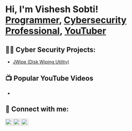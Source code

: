 <h1>Hi, I'm Vishesh Sobti! <br/><a href="https://github.com/iamvishesh66">Programmer</a>, <a href="www.linkedin.com/in/vishesh-sobti-1b0530211/">Cybersecurity Professional</a>, <a href="https://www.youtube.com/channel/UCKyRDIf1bGYtzbULaXz-vUg">YouTuber</a></h1>

<h2>👨‍💻 Cyber Security Projects:</h2>

- [JWipe (Disk Wiping Utility)](https://github.com/iamvishesh66/DiskWipe)

<h2>📺 Popular YouTube Videos</h2>

-

<h2> 🤳 Connect with me:</h2>

[<img align="left" alt="VisheshSobti | YouTube" width="22px" src="https://cdn.jsdelivr.net/npm/simple-icons@v3/icons/youtube.svg" />][youtube]
[<img align="left" alt="VisheshSobti | LinkedIn" width="22px" src="https://cdn.jsdelivr.net/npm/simple-icons@v3/icons/linkedin.svg" />][linkedin]
[<img align="left" alt="VisheshSobti | Instagram" width="22px" src="https://cdn.jsdelivr.net/npm/simple-icons@v3/icons/instagram.svg" />][instagram]


[youtube]: https://www.youtube.com/channel/UCKyRDIf1bGYtzbULaXz-vUg
[instagram]: https://www.instagram.com/iamvishesh66/
[linkedin]: www.linkedin.com/in/vishesh-sobti-1b0530211

<!--
**joshmadakor1/joshmadakor1** is a ✨ _special_ ✨ repository because its `README.md` (this file) appears on your GitHub profile.

Here are some ideas to get you started:

- 🔭 I’m currently working on ...
- 🌱 I’m currently learning ...
- 👯 I’m looking to collaborate on ...
- 🤔 I’m looking for help with ...
- 💬 Ask me about ...
- 📫 How to reach me: ...
- 😄 Pronouns: ...
- ⚡ Fun fact: ...
-->
